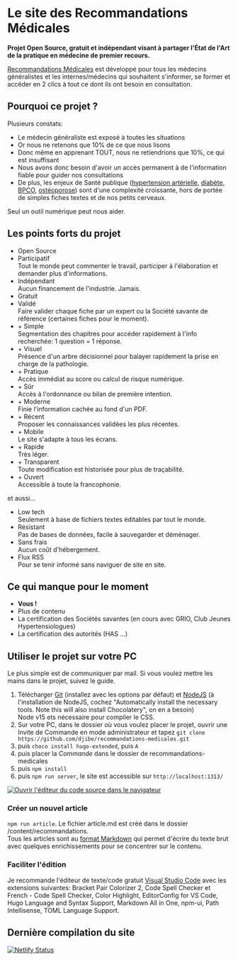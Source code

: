 # Le site des Recommandations Médicales

**Projet Open Source, gratuit et indépendant visant à partager l'État de l'Art de la pratique en médecine de premier recours.**

[Recommandations Médicales](https://recomedicales.fr/) est développé pour tous les médecins généralistes et les internes/médecins qui souhaitent s'informer, se former et accéder en 2 clics à tout ce dont ils ont besoin en consultation.

## Pourquoi ce projet ?

Plusieurs constats:

- Le médecin généraliste est exposé à toutes les situations
- Or nous ne retenons que 10% de ce que nous lisons
- Donc même en apprenant TOUT, nous ne retiendrions que 10%, ce qui est insuffisant
- Nous avons donc besoin d'avoir un accès permanent à de l'information fiable pour guider nos consultations
- De plus, les enjeux de Santé publique ([hypertension artérielle](https://recomedicales.fr/recommandations/hypertension-arterielle/), [diabète](https://recomedicales.fr/recommandations/diabete-type-2/), [BPCO](https://recomedicales.fr/recommandations/bronchopneumopathie-chronique-obstructive/), [ostéoporose](https://recomedicales.fr/recommandations/osteoporose/)) sont d'une complexité croissante, hors de portée de simples fiches textes et de nos petits cerveaux.

Seul un outil numérique peut nous aider.

## Les points forts du projet

- Open Source
- Participatif  
Tout le monde peut commenter le travail, participer à l'élaboration et demander plus d'informations.
- Indépendant  
Aucun financement de l'industrie. Jamais.
- Gratuit
- Validé  
Faire valider chaque fiche par un expert ou la Société savante de référence (certaines fiches pour le moment).
- \+ Simple  
Segmentation des chapitres pour accéder rapidement à l'info recherchée: 1 question = 1 réponse.
- \+ Visuel  
Présence d'un arbre décisionnel pour balayer rapidement la prise en charge de la pathologie.
- \+ Pratique  
Accès immédiat au score ou calcul de risque numérique.
- \+ Sûr  
Accès à l'ordonnance ou bilan de première intention.
- \+ Moderne  
Finie l'information cachée au fond d'un PDF.
- \+ Récent  
Proposer les connaissances validées les plus récentes.
- \+ Mobile  
Le site s'adapte à tous les écrans.
- \+ Rapide  
Très léger.
- \+ Transparent  
Toute modification est historisée pour plus de traçabilité.
- \+ Ouvert  
Accessible à toute la francophonie.

et aussi...

- Low tech  
Seulement à base de fichiers textes éditables par tout le monde.
- Résistant  
Pas de bases de données, facile à sauvegarder et déménager.
- Sans frais  
Aucun coût d'hébergement.
- Flux RSS  
Pour se tenir informé sans naviguer de site en site.

## Ce qui manque pour le moment

- **Vous !**
- Plus de contenu
- La certification des Sociétés savantes (en cours avec GRIO, Club Jeunes Hypertensiologues)
- La certification des autorités (HAS ...)

## Utiliser le projet sur votre PC

Le plus simple est de communiquer par mail. Si vous voulez mettre les mains dans le projet, suivez le guide.

1. Télécharger [Git](https://git-scm.com/downloads) (installez avec les options par défaut) et [NodeJS](https://nodejs.org/download/release/v15.14.0/) (à l'installation de NodeJS, cochez "Automatically install the necessary tools. Note this will also install Chocolatery", on en a besoin)  
  Node v15 ets nécessaire pour compiler le CSS.
2. Sur votre PC, dans le dossier où vous voulez placer le projet, ouvrir une Invite de Commande en mode administrateur et tapez `git clone https://github.com/djibe/recommandations-medicales.git`
3. puis `choco install hugo-extended`, puis `A`
4. puis placer la *Commande* dans le dossier de recommandations-medicales
5. puis `npm install`
6. puis `npm run server`, le site est accessible sur `http://localhost:1313/`

[![Ouvrir l'éditeur du code source dans le navigateur](https://open.vscode.dev/badges/open-in-vscode.svg)](https://vscode.dev/github/djibe/recommandations-medicales)

### Créer un nouvel article

`npm run article`. Le fichier article.md est créé dans le dossier /content/recommandations.  
Tous les articles sont au [format Markdown](https://towardsdatascience.com/the-ultimate-markdown-cheat-sheet-3d3976b31a0) qui permet d'écrire du texte brut avec quelques enrichissements pour se concentrer sur le contenu.

### Faciliter l'édition

Je recommande l'éditeur de texte/code gratuit [Visual Studio Code](https://code.visualstudio.com/download) avec les extensions suivantes: Bracket Pair Colorizer 2, Code Spell Checker et French - Code Spell Checker, Color Highlight, EditorConfig for VS Code, Hugo Language and Syntax Support, Markdown All in One, npm-ui, Path Intellisense, TOML Language Support.

## Dernière compilation du site

[![Netlify Status](https://api.netlify.com/api/v1/badges/327af24a-1868-47c1-959c-7c0afe3b1891/deploy-status)](https://app.netlify.com/sites/recommandations-medicales/deploys)
